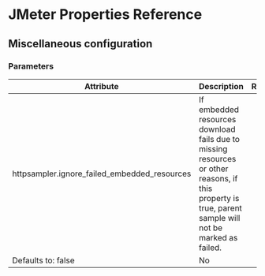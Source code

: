 # JMeter Properties Reference

## Miscellaneous configuration

### Parameters

| Attribute | Description | Required |
| --- | --- | --- |
| httpsampler.ignore_failed_embedded_resources | If embedded resources download fails due to missing resources or other reasons, if this property is true, parent sample will not be marked as failed.
Defaults to: false | No |

